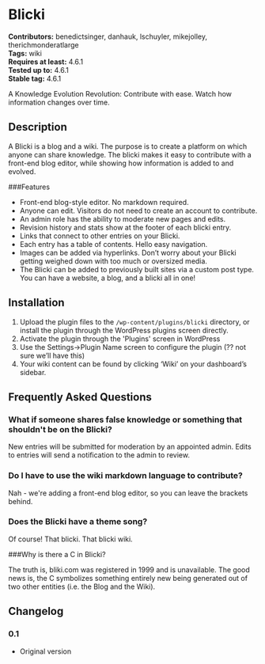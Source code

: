 # Blicki 
**Contributors:** benedictsinger, danhauk, lschuyler, mikejolley, therichmonderatlarge  
**Tags:** wiki  
**Requires at least:** 4.6.1  
**Tested up to:** 4.6.1  
**Stable tag:** 4.6.1  

A Knowledge Evolution Revolution: Contribute with ease. Watch how information changes over time.


## Description 

A Blicki is a blog and a wiki. The purpose is to create a platform on which anyone can share knowledge. The blicki makes it easy to contribute with a front-end blog editor, while showing how information is added to and evolved.


###Features

* Front-end blog-style editor. No markdown required.
* Anyone can edit. Visitors do not need to create an account to contribute.
* An admin role has the ability to moderate new pages and edits.
* Revision history and stats show at the footer of each blicki entry.
* Links that connect to other entries on your Blicki.
* Each entry has a table of contents. Hello easy navigation.
* Images can be added via hyperlinks. Don’t worry about your Blicki getting weighed down with too much or oversized media.
* The Blicki can be added to previously built sites via a custom post type. You can have a website, a blog, and a blicki all in one!




## Installation 

1. Upload the plugin files to the `/wp-content/plugins/blicki` directory, or install the plugin through the WordPress plugins screen directly.
2. Activate the plugin through the 'Plugins' screen in WordPress
3. Use the Settings->Plugin Name screen to configure the plugin (?? not sure we’ll have this)
4. Your wiki content can be found by clicking ‘Wiki’ on your dashboard’s sidebar.



## Frequently Asked Questions 


### What if someone shares false knowledge or something that shouldn't be on the Blicki? 

New entries will be submitted for moderation by an appointed admin. Edits to entries will send a notification to the admin to review.


### Do I have to use the wiki markdown language to contribute? 

Nah - we're adding a front-end blog editor, so you can leave the brackets behind.


### Does the Blicki have a theme song? 

Of course! That blicki. That blicki wiki.


###Why is there a C in Blicki?

The truth is, bliki.com was registered in 1999 and is unavailable. The good news is, the C symbolizes something entirely new being generated out of two other entities (i.e. the Blog and the Wiki).



## Changelog 


### 0.1 
* Original version

